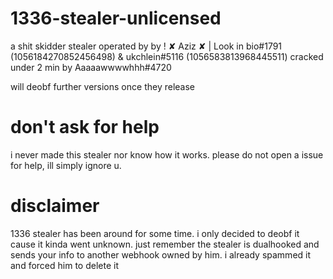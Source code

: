 # 1336-stealer-unlicensed

a shit skidder stealer operated by by ! ✘ Aziz ✘ | Look in bio#1791 (1056184270852456498) & ukchlein#5116 (1056583813968445511)
cracked under 2 min by Aaaaawwwwhhh#4720

will deobf further versions once they release

# don't ask for help 
i never made this stealer nor know how it works. please do not open a issue for help, ill simply ignore u.

# disclaimer
1336 stealer has been around for some time. i only decided to deobf it cause it kinda went unknown.
just remember the stealer is dualhooked and sends your info to another webhook owned by him. i already spammed it and forced him to delete it

